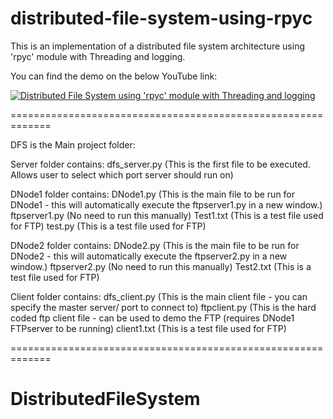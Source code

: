 # distributed-file-system-using-rpyc

This is an implementation of a distributed file system architecture using 'rpyc' module with Threading and logging.

You can find the demo on the below YouTube link:

[![Distributed File System using 'rpyc' module with Threading and logging](https://img.youtube.com/vi/3-xJMzLML3E/0.jpg)](https://youtu.be/3-xJMzLML3E)


=============================================================


DFS is the Main project folder:

Server folder contains: 
	dfs_server.py   (This is the first file to be executed. Allows user to select which port server should run on)

DNode1 folder contains:
	DNode1.py	(This is the main file to be run for DNode1 - this will automatically execute the ftpserver1.py in a new window.)
	ftpserver1.py	(No need to run this manually)
	Test1.txt   	(This is a test file used for FTP)
	test.py		(This is a test file used for FTP)

DNode2 folder contains:
	DNode2.py	(This is the main file to be run for DNode2 - this will automatically execute the ftpserver2.py in a new window.)
	ftpserver2.py	(No need to run this manually)
	Test2.txt   	(This is a test file used for FTP)

Client folder contains:
	dfs_client.py 	(This is the main client file - you can specify the master server/ port to connect to)
	ftpclient.py	(This is the hard coded ftp client file - can be used to demo the FTP (requires DNode1 FTPserver to be running)
	client1.txt 	(This is a test file used for FTP)
  
 =============================================================
# DistributedFileSystem

